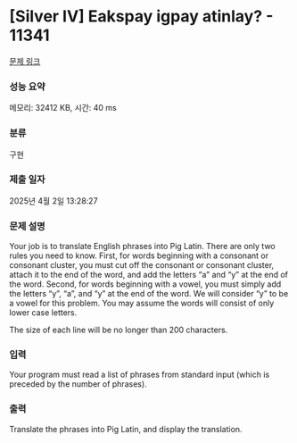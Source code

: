 # [Silver IV] Eakspay igpay atinlay? - 11341 

[문제 링크](https://www.acmicpc.net/problem/11341) 

### 성능 요약

메모리: 32412 KB, 시간: 40 ms

### 분류

구현

### 제출 일자

2025년 4월 2일 13:28:27

### 문제 설명

<p>Your job is to translate English phrases into Pig Latin. There are only two rules you need to know. First, for words beginning with a consonant or consonant cluster, you must cut off the consonant or consonant cluster, attach it to the end of the word, and add the letters “a” and “y” at the end of the word. Second, for words beginning with a vowel, you must simply add the letters “y”, “a”, and “y” at the end of the word. We will consider “y” to be a vowel for this problem. You may assume the words will consist of only lower case letters.</p>

<p>The size of each line will be no longer than 200 characters.</p>

### 입력 

 <p>Your program must read a list of phrases from standard input (which is preceded by the number of phrases).</p>

### 출력 

 <p>Translate the phrases into Pig Latin, and display the translation.</p>

